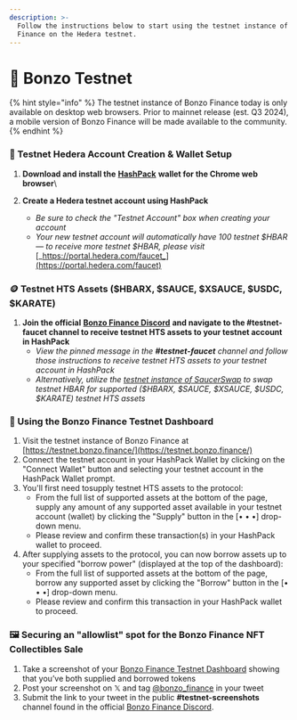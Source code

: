 ```yaml
---
description: >-
  Follow the instructions below to start using the testnet instance of Bonzo
  Finance on the Hedera testnet.
---
```


# 🧪 Bonzo Testnet

{% hint style="info" %}
The testnet instance of Bonzo Finance today is only available on desktop web browsers. Prior to mainnet release (est. Q3 2024), a mobile version of Bonzo Finance will be made available to the community.
{% endhint %}

### 🎒 Testnet Hedera Account Creation & Wallet Setup

1. **Download and install the** [**HashPack**](https://www.hashpack.app) **wallet for the Chrome web browser**\

2. **Create a Hedera testnet account using HashPack**
   * _Be sure to check the "Testnet Account" box when creating your account_
   * _Your new testnet account will automatically have 100 testnet $HBAR — to receive more testnet $HBAR, please visit_ [_https://portal.hedera.com/faucet_](https://portal.hedera.com/faucet)

### 🪙 Testnet HTS Assets ($HBARX, $SAUCE, $XSAUCE, $USDC, $KARATE)

1. **Join the official** [**Bonzo Finance Discord**](https://www.bonzo.finance/discord) **and navigate to the #testnet-faucet channel to receive testnet HTS assets to your testnet account in HashPack**
   * _View the pinned message in the **#testnet-faucet** channel and follow those instructions to receive testnet HTS assets to your testnet account in HashPack_
   * _Alternatively, utilize the_ [_testnet instance of SaucerSwap_](https://testnet.saucerswap.finance) _to swap testnet HBAR for supported ($HBARX, $SAUCE, $XSAUCE, $USDC, $KARATE) testnet HTS assets_

### 🧪 Using the Bonzo Finance Testnet Dashboard

1. Visit the testnet instance of Bonzo Finance at [https://testnet.bonzo.finance/](https://testnet.bonzo.finance/)
2. Connect the testnet account in your HashPack Wallet by clicking on the "Connect Wallet" button and selecting your testnet account in the HashPack Wallet prompt.
3. You'll first need tosupply testnet HTS assets to the protocol:
   * From the full list of supported assets at the bottom of the page, supply any amount of any supported asset available in your testnet account (wallet) by clicking the "Supply" button in the \[• • •] drop-down menu.&#x20;
   * Please review and confirm these transaction(s) in your HashPack wallet to proceed.
4. After supplying assets to the protocol, you can now borrow assets up to your specified "borrow power" (displayed at the top of the dashboard):
   * From the full list of supported assets at the bottom of the page, borrow any supported asset by clicking the "Borrow" button in the \[• • •] drop-down menu.&#x20;
   * Please review and confirm this transaction in your HashPack wallet to proceed.

### 🖼️ Securing an "allowlist" spot for the Bonzo Finance NFT Collectibles Sale

1. Take a screenshot of your [Bonzo Finance Testnet Dashboard](https://testnet.bonzo.finance/) showing that you’ve both supplied and borrowed tokens
2. Post your screenshot on 𝕏 and tag [@bonzo\_finance](https://www.x.com/bonzo\_finance) in your tweet&#x20;
3. Submit the link to your tweet in the public **#testnet-screenshots** channel found in the official [Bonzo Finance Discord](https://www.bonzo.finance/discord).

